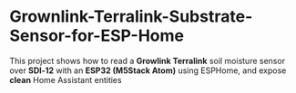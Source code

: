 # Grownlink-Terralink-Substrate-Sensor-for-ESP-Home
This project shows how to read a **Growlink Terralink** soil moisture sensor over **SDI‑12** with an **ESP32 (M5Stack Atom)** using ESPHome, and expose **clean** Home Assistant entities
